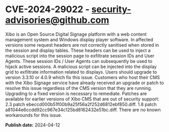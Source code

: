 # CVE-2024-29022 - security-advisories@github.com

Xibo is an Open Source Digital Signage platform with a web content management system and Windows display player software. In affected versions some request headers are not correctly sanitised when stored in the session and display tables. These headers can be used to inject a malicious script into the session page to exfiltrate session IDs and User Agents. These session IDs / User Agents can subsequently be used to hijack active sessions. A malicious script can be injected into the display grid to exfiltrate information related to displays. Users should upgrade to version 3.3.10 or 4.0.9 which fix this issue. Customers who host their CMS with the Xibo Signage service have already received an upgrade or patch to resolve this issue regardless of the CMS version that they are running. Upgrading to a fixed version is necessary to remediate. Patches are available for earlier versions of Xibo CMS that are out of security support: 2.3 patch ebeccd000b51f00b9a25f56a2f252d6812ebf850.diff. 1.8 patch a81044e6ccdd92cc967e34c125bd8162432e51bc.diff. There are no known workarounds for this issue.

**Publish date:** 2024-04-12
